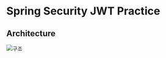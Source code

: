 # Spring Security JWT Practice

## Architecture
![구조](https://www.google.com/url?sa=i&url=https%3A%2F%2Fkjkjjang.wordpress.com%2F2019%2F04%2F16%2Fspring-jwt-%25EC%25A0%2581%25EC%259A%25A9%25ED%2595%2598%25EA%25B8%25B0-4-spring-security-%25EC%25A0%2581%25EC%259A%25A9%2F&psig=AOvVaw09JFauhsCXkA0HoV_JAD6x&ust=1731139344113000&source=images&cd=vfe&opi=89978449&ved=0CBQQjRxqFwoTCLj95OSizIkDFQAAAAAdAAAAABAE)